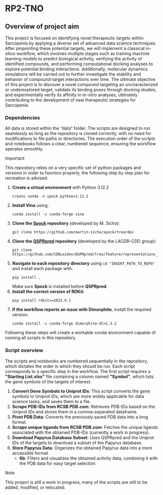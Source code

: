 # RP2-TNO
## Overview of project aim
This project is focused on identifying novel therapeutic targets within Sarcopenia by applying a diverse set of advanced data science techniques. After pinpointing these potential targets, we will implement a classical in-silico workflow, which involves multiple stages such as training machine learning models to predict biological activity, verifying the activity of identified compounds, and performing computational docking analyses to explore potential binding interactions. Additionally, molecular dynamics simulations will be carried out to further investigate the stability and behavior of compound-target interactions over time. The ultimate objective of this project is to discover a novel compound targeting an uncharacterized or underexplored target, validate its binding poses through docking studies, and experimentally verify its affinity in in-vitro analyses, ultimately contributing to the development of new therapeutic strategies for Sarcopenia.

### Dependencies
All data is stored within the “data” folder. The scripts are designed to run seamlessly as long as the repository is cloned correctly, with no need for modifications to file paths or directories. The execution order of the scripts and notebooks follows a clear, numbered sequence, ensuring the workflow operates smoothly.

> [!IMPORTANT]
>This repository relies on a very specific set of python packages and versions in order to function properly, the following step by step plan for recreation is advised:
1. **Create a virtual environment** with Python 3.12.2
   ```
   create conda -n spock python=3.12.2
   ```
2. **Install Vina** using:  
   ```
   conda install -c conda-forge vina
   ```
3. **Clone the [Spock](https://github.com/martin-sicho/spock/tree/dev) repository** (developed by M. Sicho):  
   ```
   git clone https://github.com/martin-sicho/spock/tree/dev
   ```
4. **Clone the [QSPRpred](https://github.com/CDDLeiden/QSPRpred/tree/feature/representations_storage) repository** (developed by the LACDR-CDD group):  
   ```
   git clone https://github.com/CDDLeiden/QSPRpred/tree/feature/representations_storage
   ```
5. **Navigate to each repository directory** using `cd "INSERT_PATH_TO_REPO"` and install each package with:  
   ```
   pip install .
   ```  
   Make sure **Spock** is installed before **QSPRpred**.
6. **Install the correct version of RDKit**:  
   ```
   pip install rdkit==2023.9.1
   ```
7. **If the workflow reports an issue with Dimorphite**, install the required version:  
   ```
   conda install -c conda-forge dimorphite-dl=1.3.2
   ```

Following these steps will create a workable conda environment capable of running all scripts in this repository.

### Script overview
The scripts and notebooks are numbered sequentially in the repository, which dictates the order in which they should be run. Each script corresponds to a specific step in the workflow. The first script requires a **"Starting List.xlsx"** file containing a column named **"Symbol"**, which lists the gene symbols of the targets of interest.

1. **Convert Gene Symbols to Uniprot IDs**: This script converts the gene symbols to Uniprot IDs, which are more widely applicable for data science tasks, and saves them to a file.
2. **Scrape PDB-IDs from RCSB PDB.com**: Retrieves PDB-IDs based on the Uniprot IDs and stores them in a comma-separated dataframe.
3. **Pivot PDB Data**: Converts the previously saved PDB data into a long format.
4. **Scrape unique ligands from RCSB PDB.com**: Fetches the unique ligands associated with the obtained PDB-IDs (currently a work in progress).
5. **Download Papyrus Database Subset**: Uses QSPRpred and the Uniprot IDs of the targets to download a subset of the Papyrus database.
6. **Store Papyrus Data**: Organizes the obtained Papyrus data into a more accessible format.
   - **6b**: Filters and visualizes the obtained activity data, combining it with the PDB data for easy target selection.

> [!NOTE]
> This project is still a work in progress, many of the scripts are still to be added, modified, or relocated.
